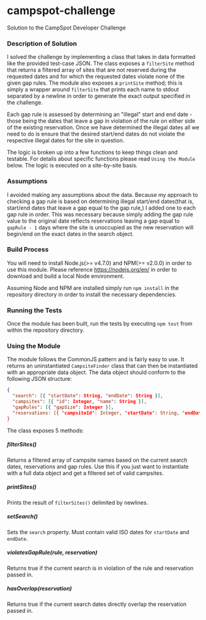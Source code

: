 # campspot-challenge
Solution to the CampSpot Developer Challenge

### Description of Solution
I solved the challenge by implementing a class that takes in data formatted like the provided test-case JSON. The class exposes a `filterSite` method that returns a filtered array of sites that are not reserved during the requested dates and for which the requested dates violate none of the given gap rules. The module also exposes a `printSite` method; this is simply a wrapper around `filterSite` that prints each name to stdout separated by a newline in order to generate the exact output specified in the challenge.

Each gap rule is assessed by determining an "illegal" start and end date - those being the dates that leave a gap in violation of the rule on either side of the existing reservation. Once we have determined the illegal dates all we need to do is ensure that the desired start/end dates do not violate the respective illegal dates for the site in question.

The logic is broken up into a few functions to keep things clean and testable. For details about specific functions please read `Using the Module` below. The logic is executed on a site-by-site basis.

### Assumptions
I avoided making any assumptions about the data. Because my approach to checking a gap rule is based on determining illegal start/end dates(that is, start/end dates that leave a gap equal to the gap rule,) I added one to each gap rule in order. This was necessary because simply adding the gap rule value to the original date reflects reservations leaving a gap equal to `gapRule - 1` days where the site is unoccupied as the new reservation will begin/end on the exact dates in the search object.

### Build Process
You will need to install Node.js(>= v4.7.0) and NPM(>= v2.0.0) in order to use this module. Please reference https://nodejs.org/en/ in order to download and build a local Node environment.

Assuming Node and NPM are installed simply run `npm install` in the repository directory in order to install the necessary dependencies.

### Running the Tests
Once the module has been built, run the tests by executing `npm test` from within the repository directory.

### Using the Module
The module follows the CommonJS pattern and is fairly easy to use. It returns an uninstantiated `CampsiteFinder` class that can then be instantiated with an appropriate data object. The data object should conform to the following JSON structure:

```json
{
  "search": [{ "startDate": String, "endDate": String }],
  "campsites": [{ "id": Integer, "name": String }],
  "gapRules": [{ "gapSize": Integer }],
  "reservations: [{ "campsiteId": Integer, "startDate": String, "endDate": String }]
}
```

The class exposes 5 methods:

##### filterSites()
Returns a filtered array of campsite names based on the current search dates, reservations and gap rules.
Use this if you just want to instantiate with a full data object and get a filtered set of valid campsites.

##### printSites()
Prints the result of `filterSites()` delimited by newlines.

##### setSearch()
Sets the `search` property. Must contain valid ISO dates for `startDate` and `endDate`.

##### violatesGapRule(rule, reservation)
Returns true if the current search is in violation of the rule and reservation passed in.

##### hasOverlap(reservation)
Returns true if the current search dates directly overlap the reservation passed in.
